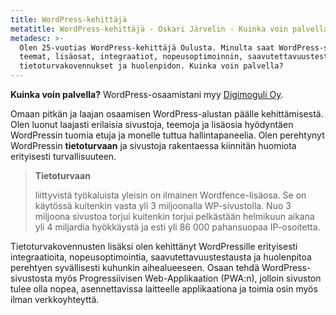 ```yaml
---
title: WordPress-kehittäjä
metatitle: WordPress-kehittäjä - Oskari Järvelin - Kuinka voin palvella?
metadesc: >-
  Olen 25-vuotias WordPress-kehittäjä Oulusta. Minulta saat WordPress-sivustot,
  teemat, lisäosat, integraatiot, nopeusoptimoinnin, saavutettavuustestauksen,
  tietoturvakovennukset ja huolenpidon. Kuinka voin palvella?
---
```

**Kuinka voin palvella?** WordPress-osaamistani myy [Digimoguli Oy](https://digimoguli.fi/).

Omaan pitkän ja laajan osaamisen WordPress-alustan päälle kehittämisestä. Olen luonut laajasti erilaisia sivustoja, teemoja ja lisäosia hyödyntäen WordPressin tuomia etuja ja monelle tuttua hallintapaneelia. Olen perehtynyt WordPressin **tietoturvaan** ja sivustoja rakentaessa kiinnitän huomiota erityisesti turvallisuuteen.

> **Tietoturvaan**
>
>  liittyvistä työkaluista yleisin on ilmainen Wordfence-lisäosa. Se on käytössä kuitenkin vasta yli 3 miljoonalla WP-sivustolla. Nuo 3 miljoona sivustoa torjui kuitenkin torjui pelkästään helmikuun aikana yli 4 miljardia hyökkäystä ja esti yli 86 000 pahansuopaa IP-osoitetta.

Tietoturvakovennusten lisäksi olen kehittänyt WordPressille erityisesti integraatioita, nopeusoptimointia, saavutettavuustestausta ja huolenpitoa perehtyen syvällisesti kuhunkin aihealueeseen. Osaan tehdä WordPress-sivustosta myös Progressiivisen Web-Applikaation (PWA:n), jolloin sivuston tulee olla nopea, asennettavissa laitteelle applikaationa ja toimia osin myös ilman verkkoyhteyttä.
